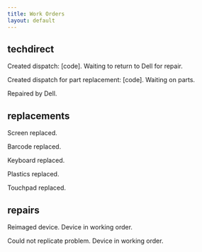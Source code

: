 ```yaml
---
title: Work Orders
layout: default
---
```


## techdirect

Created dispatch: [code]. Waiting to return to Dell for repair.

Created dispatch for part replacement: [code]. Waiting on parts.

Repaired by Dell.

## replacements

Screen replaced.

Barcode replaced.

Keyboard replaced.

Plastics replaced.

Touchpad replaced.

## repairs

Reimaged device. Device in working order.

Could not replicate problem. Device in working order.
